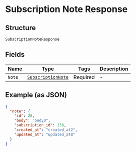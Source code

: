 
# Subscription Note Response

## Structure

`SubscriptionNoteResponse`

## Fields

| Name | Type | Tags | Description |
|  --- | --- | --- | --- |
| `Note` | [`SubscriptionNote`](../../doc/models/subscription-note.md) | Required | - |

## Example (as JSON)

```json
{
  "note": {
    "id": 28,
    "body": "body0",
    "subscription_id": 138,
    "created_at": "created_at2",
    "updated_at": "updated_at0"
  }
}
```

